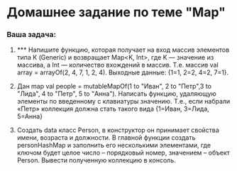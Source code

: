 # Домашнее задание по теме "Map"

### Ваша задача:

1. *** Напишите функцию, которая получает на вход массив элементов типа К (Generic) и возвращает Map<K, Int>, где K — значение из массива, а Int — количество вхождений в массив. Т.е. массив val array = arrayOf(2, 4, 7, 1, 2, 4). Выходные данные: {1=1, 2=2, 4=2, 7=1}.

2. Дан map val people = mutableMapOf(1 to "Иван", 2 to "Петр",3 to "Лида", 4 to "Петр", 5 to "Анна"). Написать функцию, удаляющую элементы по введенному с клавиатуры значению. Т.е., если набрали «Петр» коллекция должна стать такого вида {1=Иван, 3=Лида, 5=Анна}

3. Создать data класс Person, в конструктор он принимает свойства имени, возраста и должности. В главной функции создать personHashMap и заполнить его несколькими элементами, где ключом будет целое число – порядковый номер, значением – объект Person. Вывести полученную коллекцию в консоль.